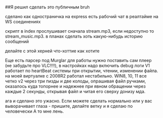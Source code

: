 ##Я решил сделать это публичным
bruh


сделано как одностраничка на express
есть рабочий чат в реалтайме на WS соединениях

скрипт в index прослушивает сначала stream.mp3, если недоступно то stream_music.mp3.
в планах сделать хоть какую-нибудь историю сообщений

делайте с этой херней что-хоттие как хотите

Еще есть парсер под Murglar
для работы нужно поставить сам плеер (не забудьте про VLC!!!!), в настройках надо включить debug логи
V1 работает по heartBeat системы при открытии, чтении, изменении файла. на моей виртуалке с 2008R2 работал нестабильно. WIN8, 10, 11 все четко
v2 через три пизды и две колоды, опрашивая файл ручками, оказалось куда топорнее и надежнее при явном обращении через каждые 2 секунды, открывая файл и читая его сверху донизу
мда.



ага и сделано это ужасно. Если можете сделать нормально или у вас выворачивает глаза - пришите, делайте ветку и я сделаю по человечески
А то мне лень.
